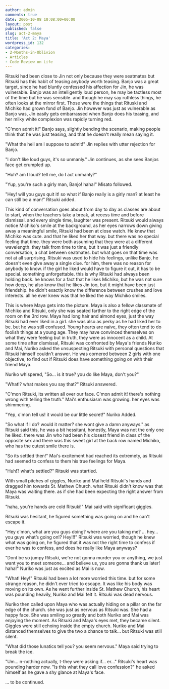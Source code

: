 ```yaml
---
author: admin
comments: true
date: 2005-10-08 10:08:00+00:00
layout: post
published: false
slug: act-2-maya
title: 'Act 2: Maya'
wordpress_id: 132
categories:
- 2-Months-in-Oblivion
- Articles
- Code Review on Life
---
```


Ritsuki had been close to Jin not only because they were seatmates but Ritsuki has this habit of teasing anybody worth teasing. Banjo was a great target, since he had bluntly confessed his affection for Jin, he was vulnerable. Banjo was an intelligently loud person, he may be tactless most of the time but he was sensible. and though he may say ruthless things, he often looks at the mirror first. Those were the things that Rituski and Michiko had grown fond of Banjo. Jin however was just as vulnerable as Banjo was, Jin easily gets embarrassed when Banjo does his teasing, and her milky white complexion was rapidly turning red.  
  
"C'mon admit it!" Banjo says, slightly bending the scenario, making people think that he was just teasing, and that he doesn't really mean saying it.  
  
"What the hell am I suppose to admit!" Jin replies with utter rejection for Banjo.  
  
"I don't like loud guys, it's so unmanly." Jin continues, as she sees Banjos face get crumpled up.  
  
"Huh? am I loud? tell me, do I act unmanly?"  
  
"Yup, you're such a girly man, Banjo! haha!" Misato followed.  
  
"Hey! will you guys quit it! so what if Banjo really is a girly man? at least he can still be a man!" Ritsuki added.  
  
This kind of conversation goes about from day to day as classes are about to start, when the teachers take a break, at recess time and before dismissal. and every single time, laughter was present. Ritsuki would always notice Michiko's smile at the background, as her eyes narrows down giving away a meaningful smile, Ritsuki had been at close watch. He knew that Michiko was cute. and that he liked her that way. but there was no special feeling that time. they were both assuming that they were at a different wavelength. they talk from time to time, but it was just a friendly conversation, a chat between seatmates. but what goes on that time was not at all surprising. Ritsuki was used to hide his feelings, unlike Banjo, he doesn't even give away a single clue. for him, there was no reason for anybody to know. if the girl he liked would have to figure it out, it has to be special. something unforgettable. this is why Ritsuki had always been holding back. he knows for a fact that he likes Michiko, but he was not sure how deep, he also know that he likes Jin too, but it might have been just friendship. he didn't exactly know the difference between crushes and love interests. all he ever knew was that he liked the way Michiko smiles.  
  
This is where Maya gets into the picture. Maya is also a fellow classmate of Michiko and Ritsuki, only she was seated farther to the right edge of the room on the 3rd row. Maya had long hair and almond eyes, just the way Ritsuki had ever liked in a girl. she was also as perky as he had liked her to be. but he was still confused. Young hearts are naive, they often tend to do foolish things at a young age. They may have convinced themselves on what they were feeling but in truth, they were as innocent as a child. At some time after dismissal, Ritsuki was confronted by Maya's friends Nuriko and Mai, Nuriko asked the unsuspecting Ritsuki with personal questions that Ritsuki himself couldn't answer. He was cornered between 2 girls with one objective, to find out if Ritsuki does have something going on with their friend Maya.  
  
Nuriko whispered, "So... is it true? you do like Maya, don't you?"  
  
"What!? what makes you say that?" Ritsuki answered.  
  
"C'mon Ritsuki, its written all over our face. C'mon admit it! there's nothing wrong with telling the truth." Mai's enthusiasm was growing. her eyes was shimmering.  
  
"Yep, c'mon tell us! it would be our little secret!" Nuriko Added.  
  
"So what if I do? would it matter? she wont give a damn anyways." as Ritsuki said this, he was a bit hessitant, honestly, Maya was not the only one he liked. there was Jin who had been his closest friend in class of the opposite sex and there was this sweet girl at the back row named Michiko, who has the cutest smile there is.  
  
"So its settled then!" Mai's excitement had reached its extremety, as Ritsuki had seemed to confess to them his true feelings for Maya.  
  
"Huh!? what's settled?" Ritsuki was startled.  
  
With small pitches of giggles, Nuriko and Mai held Ritsuki's hands and dragged him towards St. Mathew Church. what Ritsuki didn't know was that Maya was waiting there. as if she had been expecting the right answer from Ritsuki.  
  
"haha, you're hands are cold Ritsuki!" Mai said with significant giggles.  
  
Ritsuki was hesitant, he figured something was going on and he can't escape it.  
  
"Hey c'mon, what are you guys doing? where are you taking me? … hey… you guys what’s going on!? Hey!!!" Ritsuki was worried, though he knew what was going on, he figured that it was not the right time to confess if ever he was to confess, and does he really like Maya anyways?  
  
"Dont be so jumpy Ritsuki, we're not gonna murder you or anything, we just want you to meet someone... and believe us, you are gonna thank us later! haha!" Nuriko was just as excited as Mai is now.  
  
"What! Hey!" Ritsuki had been a lot more worried this time. but for some strange reason, he didn't ever tried to escape. It was like his body was moving on its own. As he went further inside St. Mathew Church, his heart was pounding heavily, Nuriko and Mai felt it. Ritsuki was dead nervous.  
  
Nuriko then called upon Maya who was actually hiding on a pillar on the far edge of the church. she was just as nervous as Ritsuki was. She had a happy face. She was smiling so greatly and both Nuriko and Mai was enjoying the moment. As Ritsuki and Maya's eyes met, they became silent. Giggles were still echoing inside the empty church. Nuriko and Mai distanced themselves to give the two a chance to talk... but Ritsuki was still silent.  
  
"What did those lunatics tell you? you seem nervous." Maya said trying to break the ice.  
  
"Um... n-nothing actually, t-they were asking if... er..." Ritsuki's heart was pounding harder now. "Is this what they call love confession?" he asked himself as he gave a shy glance at Maya's face.  
  
... to be continued.
